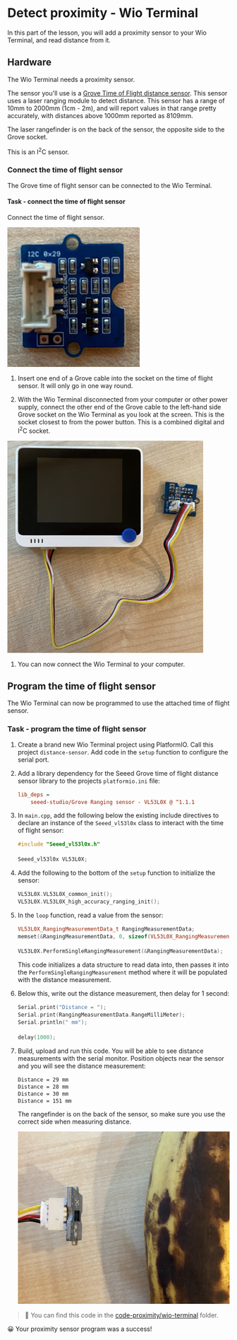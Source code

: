 # Detect proximity - Wio Terminal

In this part of the lesson, you will add a proximity sensor to your Wio Terminal, and read distance from it.

## Hardware

The Wio Terminal needs a proximity sensor.

The sensor you'll use is a [Grove Time of Flight distance sensor](https://www.seeedstudio.com/Grove-Time-of-Flight-Distance-Sensor-VL53L0X.html). This sensor uses a laser ranging module to detect distance. This sensor has a range of 10mm to 2000mm (1cm - 2m), and will report values in that range pretty accurately, with distances above 1000mm reported as 8109mm.

The laser rangefinder is on the back of the sensor, the opposite side to the Grove socket.

This is an I<sup>2</sup>C sensor.

### Connect the time of flight sensor

The Grove time of flight sensor can be connected to the Wio Terminal.

#### Task - connect the time of flight sensor

Connect the time of flight sensor.

![A grove time of flight sensor](../../../images/grove-time-of-flight-sensor.png)

1. Insert one end of a Grove cable into the socket on the time of flight sensor. It will only go in one way round.

1. With the Wio Terminal disconnected from your computer or other power supply, connect the other end of the Grove cable to the left-hand side Grove socket on the Wio Terminal as you look at the screen. This is the socket closest to from the power button. This is a combined digital and I<sup>2</sup>C socket.

![The grove time of flight sensor connected to the left hand socket](../../../images/wio-time-of-flight-sensor.png)

1. You can now connect the Wio Terminal to your computer.

## Program the time of flight sensor

The Wio Terminal can now be programmed to use the attached time of flight sensor.

### Task - program the time of flight sensor

1. Create a brand new Wio Terminal project using PlatformIO. Call this project `distance-sensor`. Add code in the `setup` function to configure the serial port.

1. Add a library dependency for the Seeed Grove time of flight distance sensor library to the projects `platformio.ini` file:

    ```ini
    lib_deps =
        seeed-studio/Grove Ranging sensor - VL53L0X @ ^1.1.1
    ```

1. In `main.cpp`, add the following below the existing include directives to declare an instance of the `Seeed_vl53l0x` class to interact with the time of flight sensor:

    ```cpp
    #include "Seeed_vl53l0x.h"
    
    Seeed_vl53l0x VL53L0X;
    ```

1. Add the following to the bottom of the `setup` function to initialize the sensor:

    ```cpp
    VL53L0X.VL53L0X_common_init();
    VL53L0X.VL53L0X_high_accuracy_ranging_init();
    ```

1. In the `loop` function, read a value from the sensor:

    ```cpp
    VL53L0X_RangingMeasurementData_t RangingMeasurementData;
    memset(&RangingMeasurementData, 0, sizeof(VL53L0X_RangingMeasurementData_t));

    VL53L0X.PerformSingleRangingMeasurement(&RangingMeasurementData);
    ```

    This code initializes a data structure to read data into, then passes it into the `PerformSingleRangingMeasurement` method where it will be populated with the distance measurement.

1. Below this, write out the distance measurement, then delay for 1 second:

    ```cpp
    Serial.print("Distance = ");
    Serial.print(RangingMeasurementData.RangeMilliMeter);
    Serial.println(" mm");

    delay(1000);
    ```

1. Build, upload and run this code. You will be able to see distance measurements with the serial monitor. Position objects near the sensor and you will see the distance measurement:

    ```output
    Distance = 29 mm
    Distance = 28 mm
    Distance = 30 mm
    Distance = 151 mm
    ```

    The rangefinder is on the back of the sensor, so make sure you use the correct side when measuring distance.

    ![The rangefinder on the back of the time of flight sensor pointing at a banana](../../../images/time-of-flight-banana.png)

> 💁 You can find this code in the [code-proximity/wio-terminal](code-proximity/wio-terminal) folder.

😀 Your proximity sensor program was a success!
